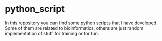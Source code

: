# python_script
In this repository you can find some python scripts that I have developed. Some of them are related to bioinformatics, others are just random implementation of stuff for training or for fun. 
